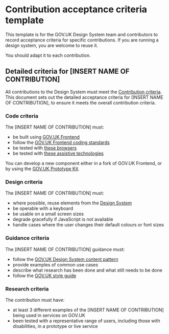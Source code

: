 # Contribution acceptance criteria template

This template is for the GOV.UK Design System team and contributors to record acceptance criteria for specific contributions. 
If you are running a design system, you are welcome to reuse it. 

You should adapt it to each contribution. 

## Detailed criteria for [INSERT NAME OF CONTRIBUTION]

All contributions to the Design System must meet the [Contribution criteria](https://design-system.service.gov.uk/community/contribution-criteria/). 
This document sets out the detailed acceptance criteria for [INSERT NAME OF CONTRIBUTION], to ensure it meets the overall contribution criteria. 

### Code criteria

The [INSERT NAME OF CONTRIBUTION] must:

- be built using [GOV.UK Frontend](https://github.com/alphagov/govuk-frontend)
- follow the [GOV.UK Frontend coding standards](https://github.com/alphagov/govuk-frontend/blob/master/CONTRIBUTING.md)
- be tested with [these browsers](https://www.gov.uk/service-manual/technology/designing-for-different-browsers-and-devices#browsers-to-test-in) 
- be tested with [these assistive technologies](https://www.gov.uk/service-manual/technology/testing-with-assistive-technologies#what-to-test)

You can develop a new component either in a fork of GOV.UK Frontend, or by using the [GOV.UK Prototype Kit](https://govuk-prototype-kit-beta.herokuapp.com/docs).

### Design criteria

The [INSERT NAME OF CONTRIBUTION] must:

- where possible, reuse elements from the [Design System](https://design-system.service.gov.uk/)
- be operable with a keyboard
- be usable on a small screen sizes
- degrade gracefully if JavaScript is not available
- handle cases where the user changes their default colours or font sizes

### Guidance criteria

The [INSERT NAME OF CONTRIBUTION] guidance must:

- follow the [GOV.UK Design System content pattern](https://github.com/alphagov/govuk-design-system-backlog/blob/master/docs/DESIGN_SYSTEM_CONTENT_PATTERN.md)
- provide examples of common use cases
- describe what research has been done and what still needs to be done
- follow the [GOV.UK style guide](https://www.gov.uk/guidance/style-guide/a-to-z-of-gov-uk-style)

### Research criteria

The contribution must have:

- at least 3 different examples of the [INSERT NAME OF CONTRIBUTION] being used in services on GOV.UK
- been tested with a representative range of users, including those with disabilities, in a prototype or live service

